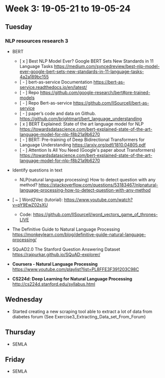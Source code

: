 # Week 3: 19-05-21 to 19-05-24

## Tuesday

### **NLP resources research 3**

- BERT
  - [ x ] Best NLP Model Ever? Google BERT Sets New Standards in 11 Language Tasks https://medium.com/syncedreview/best-nlp-model-ever-google-bert-sets-new-standards-in-11-language-tasks-4a2a189bc155
  - [ - ] bert-as-service Documentation https://bert-as-service.readthedocs.io/en/latest/
  - [ - ] Repo https://github.com/google-research/bert#pre-trained-models
  - [ - ] Repo Bert-as-service https://github.com/llSourcell/bert-as-service
  - [ - ] paper’s code and data on Github. https://github.com/brightmart/bert_language_understanding
  - [ x ] BERT Explained: State of the art language model for NLP https://towardsdatascience.com/bert-explained-state-of-the-art-language-model-for-nlp-f8b21a9b6270
  - [ - ] BERT: Pre-training of Deep Bidirectional Transformers for
Language Understanding https://arxiv.org/pdf/1810.04805.pdf
  - [ - ] Attention Is All You Need (Google's paper about Transformers) https://towardsdatascience.com/bert-explained-state-of-the-art-language-model-for-nlp-f8b21a9b6270

- Identify questions in text
  - NLP(natural language processing) How to detect question with any method? https://stackoverflow.com/questions/53183467/nlpnatural-language-processing-how-to-detect-question-with-any-method 

- [ ~ ] Word2Vec (tutorial): https://www.youtube.com/watch?v=pY9EwZ02sXU
  - Code: https://github.com/llSourcell/word_vectors_game_of_thrones-LIVE
  
- The Definitive Guide to Natural Language Processing https://monkeylearn.com/blog/definitive-guide-natural-language-processing/

- SQuAD2.0 The Stanford Question Answering Dataset https://rajpurkar.github.io/SQuAD-explorer/
  
- **Coursera - Natural Language Processing** https://www.youtube.com/playlist?list=PL8FFE3F391203C98C
  
- **CS224d: Deep Learning for Natural Language Processing** http://cs224d.stanford.edu/syllabus.html
  
## Wednesday

- Started creating a new scraping tool able to extract a lot of data from diabetes forum (See Exercise3_Extracting_Data_set_From_Forum)

## Thursday

- SEMLA 

## Friday

- SEMLA 